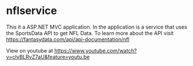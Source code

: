 # nflservice
This it a ASP.NET MVC application. In the application is a service that uses the SportsData API to get NFL Data. To learn more about the API visit https://fantasydata.com/api/api-documentation/nfl

View on youtube at https://www.youtube.com/watch?v=clvBLRvZ7aU&feature=youtu.be
